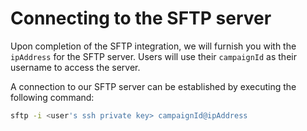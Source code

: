 # Connecting to the SFTP server

Upon completion of the SFTP integration, we will furnish you with the `ipAddress` for the SFTP server. Users will use their `campaignId` as their username to access the server.

A connection to our SFTP server can be established by executing the following command:

```bash
sftp -i <user's ssh private key> campaignId@ipAddress
```
